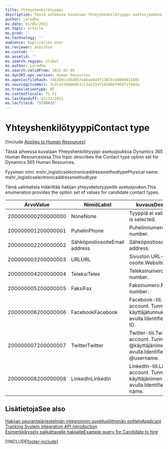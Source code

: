 ```yaml
---
title: Yhteyshenkilötyyppi
description: Tässä aiheessa kuvataan Yhteyshenkilötyyppi-asetusjoukkoa Dynamics 365 Human Resourcesissa.
author: jaredha
ms.date: 02/05/2021
ms.topic: article
ms.prod: ''
ms.technology: ''
audience: Application User
ms.reviewer: anbichse
ms.custom: ''
ms.assetid: ''
ms.search.region: Global
ms.author: jaredha
ms.search.validFrom: 2021-02-05
ms.dyn365.ops.version: Human Resources
ms.openlocfilehash: 7db2bdcc45d057ea6aa9a5f13874cd40d4611b8c
ms.sourcegitcommit: 3cdc42346bb653c13ab33a7142dbb7969f1f6dda
ms.translationtype: HT
ms.contentlocale: fi-FI
ms.lasthandoff: 03/31/2021
ms.locfileid: "5798433"
---
```

# <a name="contact-type"></a><span data-ttu-id="f35cd-103">Yhteyshenkilötyyppi</span><span class="sxs-lookup"><span data-stu-id="f35cd-103">Contact type</span></span>

[!include [Applies to Human Resources](../includes/applies-to-hr.md)]

<span data-ttu-id="f35cd-104">Tässä aiheessa kuvataan Yhteyshenkilötyyppi-asetusjoukkoa Dynamics 365 Human Resourcesissa.</span><span class="sxs-lookup"><span data-stu-id="f35cd-104">This topic describes the Contact type option set for Dynamics 365 Human Resources.</span></span>

<span data-ttu-id="f35cd-105">Fyysinen nimi: mshr_logisticselectronicaddressmethodtype</span><span class="sxs-lookup"><span data-stu-id="f35cd-105">Physical name: mshr_logisticselectronicaddressmethodtype</span></span>

<span data-ttu-id="f35cd-106">Tämä valintalista määrittää hakijan yhteystietotyypeille asetusjoukon.</span><span class="sxs-lookup"><span data-stu-id="f35cd-106">This enumeration provides the option set of values for candidate contact types.</span></span> 

| <span data-ttu-id="f35cd-107">Arvo</span><span class="sxs-lookup"><span data-stu-id="f35cd-107">Value</span></span> | <span data-ttu-id="f35cd-108">Nimiö</span><span class="sxs-lookup"><span data-stu-id="f35cd-108">Label</span></span> | <span data-ttu-id="f35cd-109">kuvaus</span><span class="sxs-lookup"><span data-stu-id="f35cd-109">Description</span></span> |
| --- | --- | --- |
| <span data-ttu-id="f35cd-110">200000000</span><span class="sxs-lookup"><span data-stu-id="f35cd-110">200000000</span></span> | <span data-ttu-id="f35cd-111">None</span><span class="sxs-lookup"><span data-stu-id="f35cd-111">None</span></span> | <span data-ttu-id="f35cd-112">Tyyppiä ei valita.</span><span class="sxs-lookup"><span data-stu-id="f35cd-112">No type is selected.</span></span> |
| <span data-ttu-id="f35cd-113">200000001</span><span class="sxs-lookup"><span data-stu-id="f35cd-113">200000001</span></span> | <span data-ttu-id="f35cd-114">Puhelin</span><span class="sxs-lookup"><span data-stu-id="f35cd-114">Phone</span></span> | <span data-ttu-id="f35cd-115">Puhelinnumero</span><span class="sxs-lookup"><span data-stu-id="f35cd-115">Telephone number.</span></span> |
| <span data-ttu-id="f35cd-116">200000002</span><span class="sxs-lookup"><span data-stu-id="f35cd-116">200000002</span></span> | <span data-ttu-id="f35cd-117">Sähköpostiosoite</span><span class="sxs-lookup"><span data-stu-id="f35cd-117">Email address</span></span> | <span data-ttu-id="f35cd-118">Sähköpostiosoite.</span><span class="sxs-lookup"><span data-stu-id="f35cd-118">Email address.</span></span> |
| <span data-ttu-id="f35cd-119">200000003</span><span class="sxs-lookup"><span data-stu-id="f35cd-119">200000003</span></span> | <span data-ttu-id="f35cd-120">URL</span><span class="sxs-lookup"><span data-stu-id="f35cd-120">URL</span></span> | <span data-ttu-id="f35cd-121">Sivuston URL-osoite.</span><span class="sxs-lookup"><span data-stu-id="f35cd-121">Website URL.</span></span> |
| <span data-ttu-id="f35cd-122">200000004</span><span class="sxs-lookup"><span data-stu-id="f35cd-122">200000004</span></span> | <span data-ttu-id="f35cd-123">Teleksi</span><span class="sxs-lookup"><span data-stu-id="f35cd-123">Telex</span></span> | <span data-ttu-id="f35cd-124">Teleksinumero.</span><span class="sxs-lookup"><span data-stu-id="f35cd-124">Telex number.</span></span> |
| <span data-ttu-id="f35cd-125">200000005</span><span class="sxs-lookup"><span data-stu-id="f35cd-125">200000005</span></span> | <span data-ttu-id="f35cd-126">Faksi</span><span class="sxs-lookup"><span data-stu-id="f35cd-126">Fax</span></span> | <span data-ttu-id="f35cd-127">Faksinumero.</span><span class="sxs-lookup"><span data-stu-id="f35cd-127">Fax number.</span></span> |
| <span data-ttu-id="f35cd-128">200000006</span><span class="sxs-lookup"><span data-stu-id="f35cd-128">200000006</span></span> | <span data-ttu-id="f35cd-129">Facebook</span><span class="sxs-lookup"><span data-stu-id="f35cd-129">Facebook</span></span> | <span data-ttu-id="f35cd-130">Facebook-tili.</span><span class="sxs-lookup"><span data-stu-id="f35cd-130">Facebook account.</span></span> <span data-ttu-id="f35cd-131">Tunnistetaan käyttäjätunnuksen avulla.</span><span class="sxs-lookup"><span data-stu-id="f35cd-131">Identified by User ID.</span></span> |
| <span data-ttu-id="f35cd-132">200000007</span><span class="sxs-lookup"><span data-stu-id="f35cd-132">200000007</span></span> | <span data-ttu-id="f35cd-133">Twitter</span><span class="sxs-lookup"><span data-stu-id="f35cd-133">Twitter</span></span> | <span data-ttu-id="f35cd-134">Twitter-tili.</span><span class="sxs-lookup"><span data-stu-id="f35cd-134">Twitter account.</span></span> <span data-ttu-id="f35cd-135">Tunnistetaan @käyttäjänimen avulla.</span><span class="sxs-lookup"><span data-stu-id="f35cd-135">Identified by @username.</span></span> |
| <span data-ttu-id="f35cd-136">200000008</span><span class="sxs-lookup"><span data-stu-id="f35cd-136">200000008</span></span> | <span data-ttu-id="f35cd-137">LinkedIn</span><span class="sxs-lookup"><span data-stu-id="f35cd-137">LinkedIn</span></span> | <span data-ttu-id="f35cd-138">LinkedIn-tili.</span><span class="sxs-lookup"><span data-stu-id="f35cd-138">LinkedIn account.</span></span> <span data-ttu-id="f35cd-139">Tunnistetaan käyttäjänimen avulla.</span><span class="sxs-lookup"><span data-stu-id="f35cd-139">Identified by user name.</span></span> |

## <a name="see-also"></a><span data-ttu-id="f35cd-140">Lisätietoja</span><span class="sxs-lookup"><span data-stu-id="f35cd-140">See also</span></span>

[<span data-ttu-id="f35cd-141">Hakijan seurantajärjestelmän integroinnin sovellusliittymän esittely</span><span class="sxs-lookup"><span data-stu-id="f35cd-141">Applicant Tracking System integration API introduction</span></span>](hr-admin-integration-ats-api-introduction.md)<br>
[<span data-ttu-id="f35cd-142">Esimerkkikysely palkattavalle hakijalle</span><span class="sxs-lookup"><span data-stu-id="f35cd-142">Example query for Candidate to hire</span></span>](hr-admin-integration-ats-api-candidate-to-hire-example-query.md)


[!INCLUDE[footer-include](../includes/footer-banner.md)]